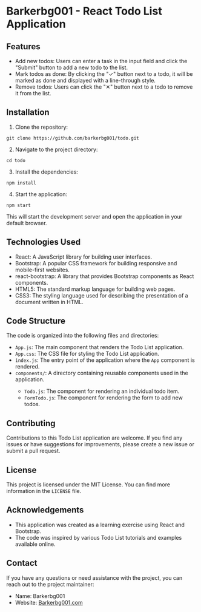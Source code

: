 <!DOCTYPE html>
<html>

<body>
  <h1>Barkerbg001 - React Todo List Application</h1>

  <h2>Features</h2>
  <ul>
    <li>Add new todos: Users can enter a task in the input field and click the "Submit" button to add a new todo to the
      list.</li>
    <li>Mark todos as done: By clicking the "✓" button next to a todo, it will be marked as done and displayed with a
      line-through style.</li>
    <li>Remove todos: Users can click the "✕" button next to a todo to remove it from the list.</li>
  </ul>

  <h2>Installation</h2>
  <ol>
    <li>Clone the repository:</li>
  </ol>
  <code>git clone https://github.com/barkerbg001/todo.git</code>
  <ol start="2">
    <li>Navigate to the project directory:</li>
  </ol>
  <code>cd todo</code>
  <ol start="3">
    <li>Install the dependencies:</li>
  </ol>
  <code>npm install</code>
  <ol start="4">
    <li>Start the application:</li>
  </ol>
  <code>npm start</code>
  <p>This will start the development server and open the application in your default browser.</p>

  <h2>Technologies Used</h2>
  <ul>
    <li>React: A JavaScript library for building user interfaces.</li>
    <li>Bootstrap: A popular CSS framework for building responsive and mobile-first websites.</li>
    <li>react-bootstrap: A library that provides Bootstrap components as React components.</li>
    <li>HTML5: The standard markup language for building web pages.</li>
    <li>CSS3: The styling language used for describing the presentation of a document written in HTML.</li>
  </ul>

  <h2>Code Structure</h2>
  <p>The code is organized into the following files and directories:</p>
  <ul>
    <li><code>App.js</code>: The main component that renders the Todo List application.</li>
    <li><code>App.css</code>: The CSS file for styling the Todo List application.</li>
    <li><code>index.js</code>: The entry point of the application where the <code>App</code> component is rendered.</li>
    <li><code>components/</code>: A directory containing reusable components used in the application.</li>
    <ul>
      <li><code>Todo.js</code>: The component for rendering an individual todo item.</li>
      <li><code>FormTodo.js</code>: The component for rendering the form to add new todos.</li>
    </ul>
  </ul>

  <h2>Contributing</h2>
  <p>Contributions to this Todo List application are welcome. If you find any issues or have suggestions for improvements,
    please create a new issue or submit a pull request.</p>

  <h2>License</h2>
  <p>This project is licensed under the MIT License. You can find more information in the <code>LICENSE</code> file.</p>

  <h2>Acknowledgements</h2>
  <ul>
    <li>This application was created as a learning exercise using React and Bootstrap.</li>
    <li>The code was inspired by various Todo List tutorials and examples available online.</li>
  </ul>

  <h2>Contact</h2>
  <p>If you have any questions or need assistance with the project, you can reach out to the project maintainer:</p>
  <ul>
    <li>Name: Barkerbg001</li>
    <li>Website: <a href="https://Barkerbg001.com">Barkerbg001.com</a></li>
  </ul>
</body>

</html>
